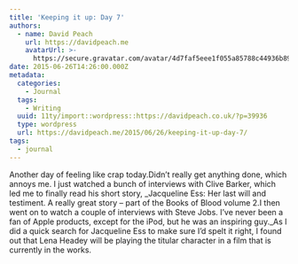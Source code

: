 ```yaml
---
title: 'Keeping it up: Day 7'
authors:
  - name: David Peach
    url: https://davidpeach.me
    avatarUrl: >-
      https://secure.gravatar.com/avatar/4d7faf5eee1f055a85788c44936b8995eaab6dfb004e7854ec747ccb272e91ee?s=96&d=mm&r=g
date: 2015-06-26T14:26:00.000Z
metadata:
  categories:
    - Journal
  tags:
    - Writing
  uuid: 11ty/import::wordpress::https://davidpeach.co.uk/?p=39936
  type: wordpress
  url: https://davidpeach.me/2015/06/26/keeping-it-up-day-7/
tags:
  - journal
---
```

Another day of feeling like crap today.Didn’t really get anything done, which annoys me. I just watched a bunch of interviews with Clive Barker, which led me to finally read his short story, _Jacqueline Ess: Her last will and testiment. A really great story – part of the Books of Blood volume 2.I then went on to watch a couple of interviews with Steve Jobs. I’ve never been a fan of Apple products, except for the iPod, but he was an inspiring guy._As I did a quick search for Jacqueline Ess to make sure I’d spelt it right, I found out that Lena Headey will be playing the titular character in a film that is currently in the works.